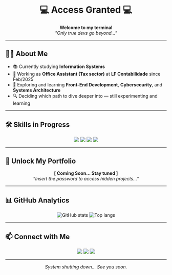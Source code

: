 <!-- HEADER -->
<h1 align="center">💻 Access Granted 💻</h1>
<p align="center">
  <b>Welcome to my terminal</b> <br>
  <i>"Only true devs go beyond..."</i>
</p>

---

<!-- ABOUT -->
## 👨‍💻 About Me  
- 📚 Currently studying **Information Systems**  
- 🏢 Working as **Office Assistant (Tax sector)** at **LF Contabilidade** since Feb/2025  
- 🌱 Exploring and learning **Front-End Development**, **Cybersecurity**, and **Systems Architecture**  
- 🔍 Deciding which path to dive deeper into — still experimenting and learning  

---

<!-- SKILLS -->
## 🛠 Skills in Progress  
<p align="center">
  <img src="https://img.shields.io/badge/HTML5-in%20progress-orange?logo=html5" />
  <img src="https://img.shields.io/badge/CSS3-in%20progress-blue?logo=css3" />
  <img src="https://img.shields.io/badge/JavaScript-in%20progress-yellow?logo=javascript" />
  <img src="https://img.shields.io/badge/Java-in%20progress-red?logo=java" />
</p>

---

<!-- PORTFOLIO PLACEHOLDER -->
## 🔐 Unlock My Portfolio  
<p align="center">
  <b>[ Coming Soon... Stay tuned ]</b> <br>
  <i>“Insert the password to access hidden projects...”</i>
</p>

---

<!-- GITHUB STATS -->
## 📊 GitHub Analytics  
<p align="center">
  <img src="https://github-readme-stats.vercel.app/api?username=SEUUSUARIO&show_icons=true&theme=radical" alt="GitHub stats" />
  <img src="https://github-readme-stats.vercel.app/api/top-langs/?username=SEUUSUARIO&layout=compact&theme=radical" alt="Top langs" />
</p>

---

<!-- CONTACT -->
## 📫 Connect with Me  
<p align="center">
  <a href="mailto:SEUEMAIL"><img src="https://img.shields.io/badge/Email-D14836?logo=gmail&logoColor=white" /></a>
  <a href="https://www.linkedin.com/in/SEULINKEDIN"><img src="https://img.shields.io/badge/LinkedIn-0077B5?logo=linkedin&logoColor=white" /></a>
  <a href="https://instagram.com/SEUINSTAGRAM"><img src="https://img.shields.io/badge/Instagram-E4405F?logo=instagram&logoColor=white" /></a>
</p>

---

<!-- FOOTER -->
<p align="center">
  <i>System shutting down... See you soon.</i>
</p>
